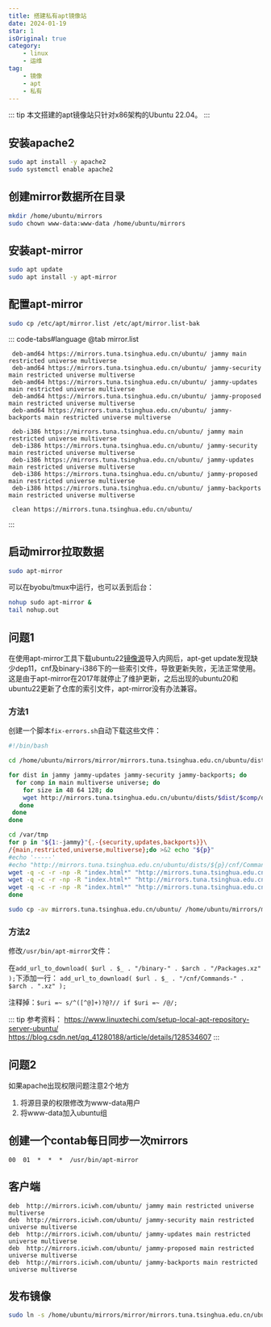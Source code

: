 ```yaml
---
title: 搭建私有apt镜像站
date: 2024-01-19
star: 1
isOriginal: true
category:
    - linux
    - 运维
tag: 
    - 镜像
    - apt
    - 私有
---
```


::: tip
本文搭建的apt镜像站只针对x86架构的Ubuntu 22.04。
:::

## 安装apache2

```bash
sudo apt install -y apache2
sudo systemctl enable apache2
```

## 创建mirror数据所在目录

```bash
mkdir /home/ubuntu/mirrors
sudo chown www-data:www-data /home/ubuntu/mirrors
```

## 安装apt-mirror

```bash
sudo apt update
sudo apt install -y apt-mirror
```

## 配置apt-mirror

```bash
sudo cp /etc/apt/mirror.list /etc/apt/mirror.list-bak
```

::: code-tabs#language
@tab mirror.list

```list
 deb-amd64 https://mirrors.tuna.tsinghua.edu.cn/ubuntu/ jammy main restricted universe multiverse
 deb-amd64 https://mirrors.tuna.tsinghua.edu.cn/ubuntu/ jammy-security main restricted universe multiverse
 deb-amd64 https://mirrors.tuna.tsinghua.edu.cn/ubuntu/ jammy-updates main restricted universe multiverse
 deb-amd64 https://mirrors.tuna.tsinghua.edu.cn/ubuntu/ jammy-proposed main restricted universe multiverse
 deb-amd64 https://mirrors.tuna.tsinghua.edu.cn/ubuntu/ jammy-backports main restricted universe multiverse

 deb-i386 https://mirrors.tuna.tsinghua.edu.cn/ubuntu/ jammy main restricted universe multiverse
 deb-i386 https://mirrors.tuna.tsinghua.edu.cn/ubuntu/ jammy-security main restricted universe multiverse
 deb-i386 https://mirrors.tuna.tsinghua.edu.cn/ubuntu/ jammy-updates main restricted universe multiverse
 deb-i386 https://mirrors.tuna.tsinghua.edu.cn/ubuntu/ jammy-proposed main restricted universe multiverse
 deb-i386 https://mirrors.tuna.tsinghua.edu.cn/ubuntu/ jammy-backports main restricted universe multiverse

 clean https://mirrors.tuna.tsinghua.edu.cn/ubuntu/
```

:::

## 启动mirror拉取数据

```bash
sudo apt-mirror
```

可以在byobu/tmux中运行，也可以丢到后台：

```bash
nohup sudo apt-mirror &
tail nohup.out
```

## 问题1

在使用apt-mirror工具下载ubuntu22[镜像源](https://so.csdn.net/so/search?q=%E9%95%9C%E5%83%8F%E6%BA%90&spm=1001.2101.3001.7020)导入内网后，apt-get update发现缺少dep11，cnf及binary-i386下的一些索引文件，导致更新失败，无法正常使用。这是由于apt-mirror在2017年就停止了维护更新，之后出现的ubuntu20和ubuntu22更新了仓库的索引文件，apt-mirror没有办法兼容。

### 方法1

创建一个脚本`fix-errors.sh`自动下载这些文件：

```bash
#!/bin/bash

cd /home/ubuntu/mirrors/mirror/mirrors.tuna.tsinghua.edu.cn/ubuntu/dists

for dist in jammy jammy-updates jammy-security jammy-backports; do
  for comp in main multiverse universe; do
    for size in 48 64 128; do
    wget http://mirrors.tuna.tsinghua.edu.cn/ubuntu/dists/$dist/$comp/dep11/icons-${size}x${size}@2.tar.gz -O $dist/$comp/dep11/icons-${size}x${size}@2.tar.gz;
   done
 done
done

cd /var/tmp
for p in "${1:-jammy}"{,-{security,updates,backports}}\
/{main,restricted,universe,multiverse};do >&2 echo "${p}"
#echo '-----'
#echo "http://mirrors.tuna.tsinghua.edu.cn/ubuntu/dists/${p}/cnf/Commands-amd64.xz"
wget -q -c -r -np -R "index.html*" "http://mirrors.tuna.tsinghua.edu.cn/ubuntu/dists/${p}/cnf/Commands-amd64.xz"
wget -q -c -r -np -R "index.html*" "http://mirrors.tuna.tsinghua.edu.cn/ubuntu/dists/${p}/cnf/Commands-i386.xz"
wget -q -c -r -np -R "index.html*" "http://mirrors.tuna.tsinghua.edu.cn/ubuntu/dists/${p}/binary-i386/"
done

sudo cp -av mirrors.tuna.tsinghua.edu.cn/ubuntu/ /home/ubuntu/mirrors/mirror/mirrors.tuna.tsinghua.edu.cn
```

### 方法2

修改`/usr/bin/apt-mirror`文件：

在`add_url_to_download( $url . $_ . "/binary-" . $arch . "/Packages.xz" );`下添加一行：
`add_url_to_download( $url . $_ . "/cnf/Commands-" . $arch . ".xz" );`

注释掉：`$uri =~ s/^([^@]+)?@?// if $uri =~ /@/;`

::: tip
参考资料：
<https://www.linuxtechi.com/setup-local-apt-repository-server-ubuntu/>
<https://blog.csdn.net/qq_41280188/article/details/128534607>
:::

## 问题2

如果apache出现权限问题注意2个地方

1. 将源目录的权限修改为www-data用户
1. 将www-data加入ubuntu组

## 创建一个contab每日同步一次mirrors

```crontab
00  01  *  *  *  /usr/bin/apt-mirror
```

## 客户端

```list
deb  http://mirrors.iciwh.com/ubuntu/ jammy main restricted universe multiverse
deb  http://mirrors.iciwh.com/ubuntu/ jammy-security main restricted universe multiverse
deb  http://mirrors.iciwh.com/ubuntu/ jammy-updates main restricted universe multiverse
deb  http://mirrors.iciwh.com/ubuntu/ jammy-proposed main restricted universe multiverse
deb  http://mirrors.iciwh.com/ubuntu/ jammy-backports main restricted universe multiverse
```

## 发布镜像

```bash
sudo ln -s /home/ubuntu/mirrors/mirror/mirrors.tuna.tsinghua.edu.cn/ubuntu /var/www/html/ubuntu
```
